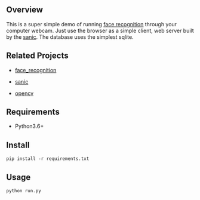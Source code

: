 ## Overview

This is a super simple demo of running [face recognition](https://github.com/ageitgey/face_recognition) through your computer webcam.
Just use the browser as a simple client, web server built by the [sanic](https://github.com/huge-success/sanic). The database uses the simplest sqlite.


## Related Projects

* [face_recognition](https://github.com/ageitgey/face_recognition)

* [sanic](https://github.com/huge-success/sanic)

* [opencv](https://github.com/opencv/opencv)


## Requirements

* Python3.6+


## Install

```shell
pip install -r requirements.txt
```


## Usage

```shell
python run.py
```
